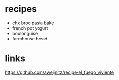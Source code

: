 # recipes
* chx broc pasta bake
* french pot yogurt
* boulonguise
* farmhouse bread

# links
https://github.com/aweijnitz/recipe-el_fuego_viviente
